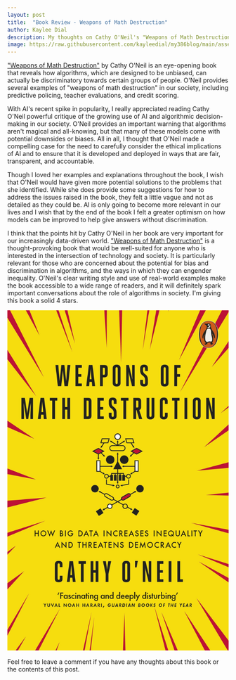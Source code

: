 ```yaml
---
layout: post
title:  "Book Review - Weapons of Math Destruction"
author: Kaylee Dial
description: My thoughts on Cathy O'Neil's "Weapons of Math Destruction"
image: https://raw.githubusercontent.com/kayleedial/my386blog/main/assets/images/brbanner2.png
---
```


["Weapons of Math Destruction"](https://www.penguinrandomhouse.com/books/241363/weapons-of-math-destruction-by-cathy-oneil/) by Cathy O'Neil is an eye-opening book that reveals how algorithms, which are designed to be unbiased, can actually be discriminatory towards certain groups of people. O'Neil provides several examples of "weapons of math destruction" in our society, including predictive policing, teacher evaluations, and credit scoring.


With AI's recent spike in popularity, I really appreciated reading Cathy O'Neil powerful critique of the growing use of AI and algorithmic decision-making in our society. O'Neil provides an important warning that algorithms aren't magical and all-knowing, but that many of these models come with potential downsides or biases. All in all, I thought that O'Neil made a compelling case for the need to carefully consider the ethical implications of AI and to ensure that it is developed and deployed in ways that are fair, transparent, and accountable.

Though I loved her examples and explanations throughout the book, I wish that O'Neil would have given more potential solutions to the problems that she identified. While she does provide some suggestions for how to address the issues raised in the book, they felt a little vague and not as detailed as they could be. AI is only going to become more relevant in our lives and I wish that by the end of the book I felt a greater optimism on how models can be improved to help give answers without discrimination. 

I think that the points hit by Cathy O'Neil in her book are very important for our increasingly data-driven world. ["Weapons of Math Destruction"](https://www.amazon.com/Weapons-Math-Destruction-Increases-Inequality/dp/0553418831/ref=asc_df_0553418831/?tag=hyprod-20&linkCode=df0&hvadid=312681615521&hvpos=&hvnetw=g&hvrand=1949352830966027308&hvpone=&hvptwo=&hvqmt=&hvdev=c&hvdvcmdl=&hvlocint=&hvlocphy=9029857&hvtargid=pla-415790116013&psc=1) is a thought-provoking book that would be well-suited for anyone who is interested in the intersection of technology and society. It is particularly relevant for those who are concerned about the potential for bias and discrimination in algorithms, and the ways in which they can engender inequality. O'Neil's clear writing style and use of real-world examples make the book accessible to a wide range of readers, and it will definitely spark important conversations about the role of algorithms in society. I'm giving this book a solid 4 stars.

![Image](https://raw.githubusercontent.com/kayleedial/my386blog/main/assets/images/bookreview.jpg)

Feel free to leave a comment if you have any thoughts about this book or the contents of this post.
